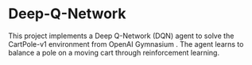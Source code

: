 # Deep-Q-Network
This project implements a Deep Q-Network (DQN) agent to solve the CartPole-v1 environment from OpenAI Gymnasium . The agent learns to balance a pole on a moving cart through reinforcement learning.
